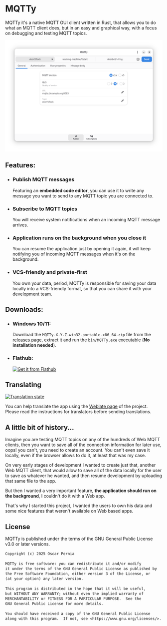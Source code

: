 # MQTTy

MQTTy it's a native MQTT GUI client written in Rust, that allows you to do what an MQTT client does, but in an easy and graphical way, with a focus on debugging and testing MQTT topics.

![Publish view](/data/screenshots/publish_view.png)

## Features:

- ### Publish MQTT messages

  Featuring an **embedded code editor**, you can use it to write any message you want to send to any MQTT topic you are connected to.

- ### Subscribe to MQTT topics

  You will receive system notifications when an incoming MQTT message arrives.

- ### Application runs on the background when you close it

  You can resume the application just by opening it again, it will keep notifying you of incoming MQTT messages when it's on the background.

- ### VCS-friendly and private-first

  You own your data, period, MQTTy is responsible for saving your data locally into a VCS-friendly format, so that you can share it with your development team.

## Downloads:

- ### Windows 10/11:
  Download the `MQTTy-X.Y.Z-win32-portable-x86_64.zip` file from the [releases page](https://github.com/otaxhu/MQTTy/releases/latest), extract it and run the `bin/MQTTy.exe` executable (**No installation needed**).

- ### Flathub:
  <a href="https://flathub.org/apps/io.github.otaxhu.MQTTy">
    <img src="https://flathub.org/api/badge?svg&locale=en" alt="Get it from Flathub">
  </a>

## Translating
[![Translation state](https://hosted.weblate.org/widget/MQTTy/MQTTy/multi-auto.svg)](https://hosted.weblate.org/engage/MQTTy/)

You can help translate the app using the [Weblate page](https://hosted.weblate.org/engage/MQTTy/) of the project. Please read the instructions for translators before sending translations.

## A little bit of history...

Imagine you are testing MQTT topics on any of the hundreds of Web MQTT clients, then you want to save all of the connection information for later use, oops! you can't, you need to create an account. You can't even save it locally, even if the browser allows to do it, at least that was my case.

On very early stages of development I wanted to create just that, another Web MQTT client, that would allow to save all of the data locally for the user to save as whatever he wanted, and then resume development by uploading that same file to the app.

But then I wanted a very important feature, **the application should run on the background**, I couldn't do it with a Web app.

That's why I started this project, I wanted the users to own his data and some nice features that weren't available on Web based apps.

## License

MQTTy is published under the terms of the GNU General Public License v3.0 or later versions.

    Copyright (c) 2025 Oscar Pernia

    MQTTy is free software: you can redistribute it and/or modify
    it under the terms of the GNU General Public License as published by
    the Free Software Foundation, either version 3 of the License, or
    (at your option) any later version.

    This program is distributed in the hope that it will be useful,
    but WITHOUT ANY WARRANTY; without even the implied warranty of
    MERCHANTABILITY or FITNESS FOR A PARTICULAR PURPOSE.  See the
    GNU General Public License for more details.

    You should have received a copy of the GNU General Public License
    along with this program.  If not, see <https://www.gnu.org/licenses/>.
